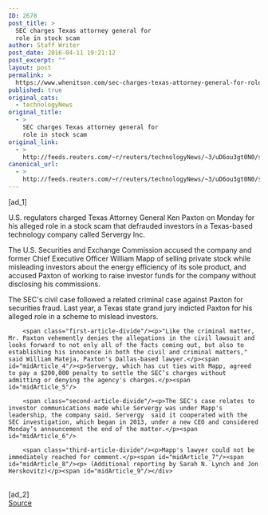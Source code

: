 ```yaml
---
ID: 2678
post_title: >
  SEC charges Texas attorney general for
  role in stock scam
author: Staff Writer
post_date: 2016-04-11 19:21:12
post_excerpt: ""
layout: post
permalink: >
  https://www.whenitson.com/sec-charges-texas-attorney-general-for-role-in-stock-scam/
published: true
original_cats:
  - technologyNews
original_title:
  - >
    SEC charges Texas attorney general for
    role in stock scam
original_link:
  - >
    http://feeds.reuters.com/~r/reuters/technologyNews/~3/uD6ou3gt0N0/story01.htm
canonical_url:
  - >
    http://feeds.reuters.com/~r/reuters/technologyNews/~3/uD6ou3gt0N0/story01.htm
---
```

 [ad_1]
<br><div id="articleText">
<span id="midArticle_start"/>

<span id="midArticle_0"/><span class="focusParagraph" readability="3"><p><span class="articleLocatio&lt;/span&gt;n">U.S. regulators charged Texas Attorney General Ken Paxton on Monday for his alleged role in a stock scam that defrauded investors in a Texas-based technology company called Servergy Inc.</span></p></span><span id="midArticle_1"/><p>The U.S. Securities and Exchange Commission accused the company and former Chief Executive Officer William Mapp of selling private stock while misleading investors about the energy efficiency of its sole product, and accused Paxton of working to raise investor funds for the company without disclosing his commissions.</p><span id="midArticle_2"/><p>The SEC's civil case followed a related criminal case against Paxton for securities fraud. Last year, a Texas state grand jury indicted Paxton for his alleged role in a scheme to mislead investors.</p><span id="midArticle_3"/>
        
        <span class="first-article-divide"/><p>"Like the criminal matter, Mr. Paxton vehemently denies the allegations in the civil lawsuit and looks forward to not only all of the facts coming out, but also to establishing his innocence in both the civil and criminal matters," said William Mateja, Paxton's Dallas-based lawyer.</p><span id="midArticle_4"/><p>Servergy, which has cut ties with Mapp, agreed to pay a $200,000 penalty to settle the SEC’s charges without admitting or denying the agency's charges.</p><span id="midArticle_5"/>
        
        <span class="second-article-divide"/><p>The SEC's case relates to investor communications made while Servergy was under Mapp's leadership, the company said. Servergy  said it cooperated with the SEC investigation, which began in 2013, under a new CEO and considered Monday’s announcement the end of the matter.</p><span id="midArticle_6"/>
        
        <span class="third-article-divide"/><p>Mapp's lawyer could not be immediately reached for comment.</p><span id="midArticle_7"/><span id="midArticle_8"/><p> (Additional reporting by Sarah N. Lynch and Jon Herskovitz)</p><span id="midArticle_9"/></div>
<br>[ad_2]
<br><a href="http://feeds.reuters.com/~r/reuters/technologyNews/~3/uD6ou3gt0N0/story01.htm">Source </a>